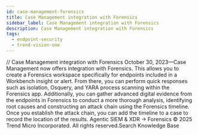 ```yaml
---
id: case-management-forensics
title: Case Management integration with Forensics
sidebar_label: Case Management integration with Forensics
description: Case Management integration with Forensics
tags:
  - endpoint-security
  - trend-vision-one
---
```


/*<![CDATA[*/ $('#title').html($('meta[name=map-description]').attr('content')); /*]]>*/ Case Management integration with Forensics October 30, 2023—Case Management now offers integration with Forensics. This allows you to create a Forensics workspace specifically for endpoints included in a Workbench insight or alert. From there, you can perform quick responses such as isolation, Osquery, and YARA process scanning within the Forensics app. Additionally, you can gather advanced digital evidence from the endpoints in Forensics to conduct a more thorough analysis, identifying root causes and constructing an attack chain using the Forensics timeline. Once you establish the attack chain, you can add the timeline to a case to record the location of the results. Agentic SIEM & XDR → Forensics © 2025 Trend Micro Incorporated. All rights reserved.Search Knowledge Base